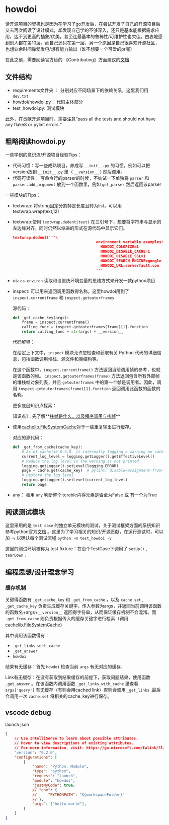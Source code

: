# howdoi

读开源项目的契机也是因为在学习了go开发后，在尝试开发了自己的开源项目后又去再次阅读了设计模式，却发现自己学的不够深入，还只是基本能根据需求应用，达不到更高的抽象/优美，甚至连最基本的鲁棒性/可维护性也欠佳。由衷地感到别人都在第10层，而自己还只在第一层，另一个原因是自己很喜欢开源社区，也想业余时间靠爱发电/想有能力输出（谁不想要一个可爱的pr呢）

在此之前，需要阅读官方给的 《Contributing》方面建议的[文档](http://gleitz.github.io/howdoi/contributing_to_howdoi/)

## 文件结构

- requirements文件夹 ： 分别对应不同场景下的依赖关系，这里我们用 `dev.txt`
- howdoi/howdoi.py： 代码主体部分
- test_howdoi.py: 测试模块

此外，在贡献开源项目时，需要注意”pass all the tests and should not have any flake8 or pylint errors.“

## 粗略阅读howdoi.py

一些学到的意识流/开源项目经验Tips：

- 代码习惯：写一些成熟项目，养成写 `__init__.py` 的习惯，例如可以把version放到 `__init__.py` 里（ `__version__` ) 然后调用。
- 代码可读性： 写命令行的parser的时候，不妨试一下单独将 `parser` 和 `parser.add_argument` 放到一个函数里，例如 `get_parser`  然后返回该parser

一些模块的Tips：

- textwrap: 将string固定分割特定长度且转为list，可以用textwrap.wrap(text,12)
- textwrap:使用 `textwrap.dedent(text)` 在三引号下，想要将字符串与显示的左边缘对齐，同时仍然以缩进的形式在源代码中显示它们。
    
    ```json
    textwrap.dedent('''\
                                         environment variable examples:
                                           HOWDOI_COLORIZE=1
                                           HOWDOI_DISABLE_CACHE=1
                                           HOWDOI_DISABLE_SSL=1
                                           HOWDOI_SEARCH_ENGINE=google
                                           HOWDOI_URL=serverfault.com
                                         '''
    ```
    
- os:  `os.environ` 读取和设置统环境变量的思维方式来开发一款python项目
- inspect: 可以用来返回调用函数得名称。这里howdoi用到了 `inspect.currentframe` 和 `inspect.getouterframes`
    
    源代码：
    
    ```python
    def _get_cache_key(args):
        frame = inspect.currentframe()
        calling_func = inspect.getouterframes(frame)[1].function
        return calling_func + str(args) + __version__
    ```
    
    代码解释：
    
    在给定上下文中，`inspect` 模块允许您检查和获取有关 Python 代码的详细信息，包括函数调用堆栈、源文件和类结构等。
    
    在这个函数中，`inspect.currentframe()` 方法返回当前调用帧的参考，也就是该函数的帧。 `inspect.getouterframes(frame)` 方法返回包含所有外部帧的堆栈帧对象列表，并且 `getouterframes` 中的第一个帧是调用者。因此，调用 `inspect.getouterframes(frame)[1].function` 返回调用此函数的函数的名称。
    
    更多底层知识点探索：
    
    知识点1：先了解**[栈帧是什么，以及程序调用与栈帧](https://www.cnblogs.com/samo/articles/3092895.html)** 
    
- 使用[cachelib.FileSystemCache](https://cachelib.readthedocs.io/en/stable/file/)对于一些重复输出进行缓存。
    
    对应的源代码：
    
    ```python
    def _get_from_cache(cache_key):
        # As of cachelib 0.3.0, it internally logging a warning on cache miss
        current_log_level = logging.getLogger().getEffectiveLevel()
        # Reduce the log level so the warning is not printed
        logging.getLogger().setLevel(logging.ERROR)
        page = cache.get(cache_key)  # pylint: disable=assignment-from-none
        # Restore the log level
        logging.getLogger().setLevel(current_log_level)
        return page
    ```
    
- any： 善用 `any` 判断整个iterable内得元素是否全为False 或 有一个为True

## 阅读测试模块

这里采用的是 `test case` 的独立单元模块的测试，关于测试框架方面的系统知识参考python官方[文档](https://docs.python.org/zh-tw/3/library/unittest.html) 。这里为了学习相关的知识/开源贡献，在运行测试时，可以加 `-v` 以确认每个测试流程 `python -m test_howdoi -v` 

这里的测试环境被称为 test fixture：在没个TestCase下调用了  `setUp()` , `tearDown`  ， 

## 编程思想/设计理念学习

### 缓存机制

关键得函数有 `_get_cache_key`  和 `_get_from_cache` ，以及 `cache.set` , `_get_cache_key` 负责生成缓存关键字，传入参数为args，并返回当前调用该函数的函数名+args+`__version__` 返回得字符串，从而保证缓存机制不会混淆。而`_get_from_cache` 则负责根据传入的缓存关键字进行检索（调用[cachelib.FileSystemCache](https://cachelib.readthedocs.io/en/stable/file/)）

其中调用该函数得有：

- `_get_links_with_cache`
- `_get_answer`
- `howdoi`

结果有无缓存：首先 `howdoi` 检查当前 `args` 有无对应的缓存.

Link有无缓存：在没有获取到结果缓存的前提下，获取问题结果，使用函数 `_get_answer` 。在该函数内调用函数 `_get_links_with_cache` 里查看 `args['query']` 有无缓存（有则会用cached link）否则会调用 `_get_links`  .最后会调用一次 `cache.set` 将相关的cache_key进行保存。

## vscode debug

launch.json

```json
{
    // Use IntelliSense to learn about possible attributes.
    // Hover to view descriptions of existing attributes.
    // For more information, visit: https://go.microsoft.com/fwlink/?linkid=830387
    "version": "0.2.0",
    "configurations": [
        {
            "name": "Python: Module",
            "type": "python",
            "request": "launch",
            "module": "howdoi",
            "justMyCode": true,
            // "env": {
            //     "PYTHONPATH": "${workspaceFolder}"
            // },
            "args": ["hello world"],
        }
    ]
}
```